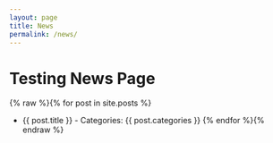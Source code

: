 ```yaml
---
layout: page
title: News
permalink: /news/
---
```


# Testing News Page

{% raw %}{% for post in site.posts %}
- {{ post.title }} - Categories: {{ post.categories }}
{% endfor %}{% endraw %}
